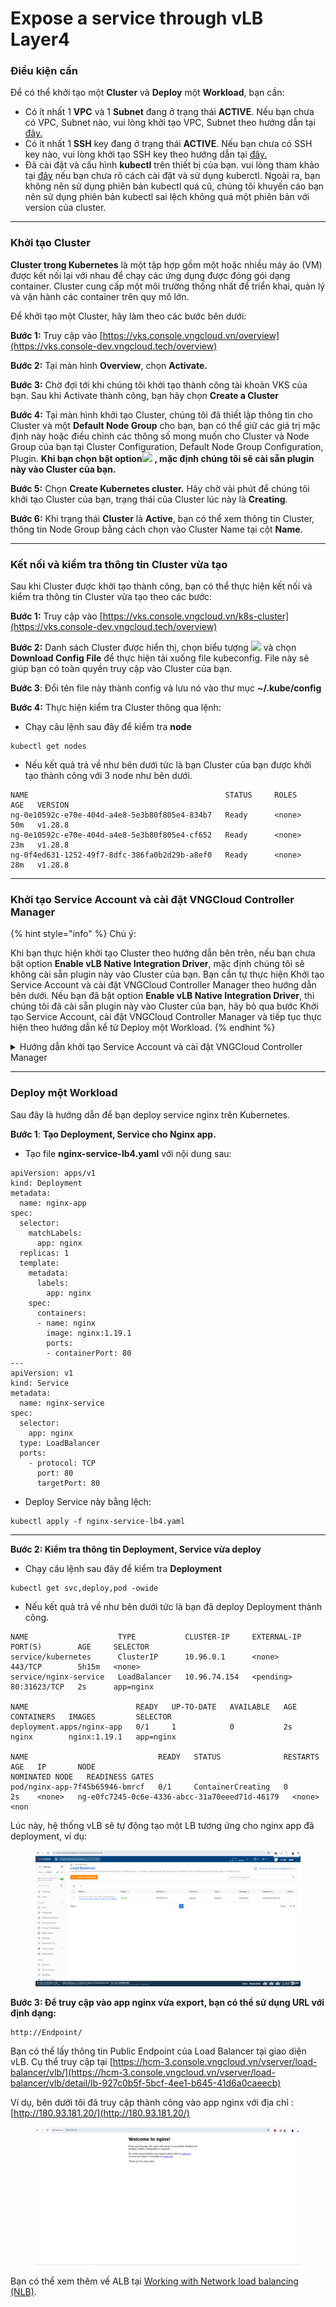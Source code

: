 # Expose a service through vLB Layer4

### Điều kiện cần <a href="#exposemotservicethongquavlblayer4-dieukiencan" id="exposemotservicethongquavlblayer4-dieukiencan"></a>

Để có thể khởi tạo một **Cluster** và **Deploy** một **Workload**, bạn cần:

* Có ít nhất 1 **VPC** và 1 **Subnet** đang ở trạng thái **ACTIVE**. Nếu bạn chưa có VPC, Subnet nào, vui lòng khởi tạo VPC, Subnet theo hướng dẫn tại [đây.](../../vserver/compute-hcm03-1a/network/virtual-private-cloud-vpc.md)
* Có ít nhất 1 **SSH** key đang ở trạng thái **ACTIVE**. Nếu bạn chưa có SSH key nào, vui lòng khởi tạo SSH key theo hướng dẫn tại [đây.](../../vserver/compute-hcm03-1a/security/ssh-key-bo-khoa.md)
* Đã cài đặt và cấu hình **kubectl** trên thiết bị của bạn. vui lòng tham khảo tại [đây](https://kubernetes.io/vi/docs/tasks/tools/install-kubectl/) nếu bạn chưa rõ cách cài đặt và sử dụng kuberctl. Ngoài ra, bạn không nên sử dụng phiên bản kubectl quá cũ, chúng tôi khuyến cáo bạn nên sử dụng phiên bản kubectl sai lệch không quá một phiên bản với version của cluster.

***

### Khởi tạo Cluster <a href="#exposemotservicethongquavlblayer4-khoitaocluster" id="exposemotservicethongquavlblayer4-khoitaocluster"></a>

**Cluster trong Kubernetes** là một tập hợp gồm một hoặc nhiều máy ảo (VM) được kết nối lại với nhau để chạy các ứng dụng được đóng gói dạng container. Cluster cung cấp một môi trường thống nhất để triển khai, quản lý và vận hành các container trên quy mô lớn.

Để khởi tạo một Cluster, hãy làm theo các bước bên dưới:

**Bước 1:** Truy cập vào [https://vks.console.vngcloud.vn/overview](https://vks.console-dev.vngcloud.tech/overview)

**Bước 2:** Tại màn hình **Overview**, chọn **Activate.**

**Bước 3:** Chờ đợi tới khi chúng tôi khởi tạo thành công tài khoản VKS của bạn. Sau khi Activate thành công, bạn hãy chọn **Create a Cluster**

**Bước 4:** Tại màn hình khởi tạo Cluster, chúng tôi đã thiết lập thông tin cho Cluster và một **Default Node Group** cho bạn, bạn có thể giữ các giá trị mặc định này hoặc điều chỉnh các thông số mong muốn cho Cluster và Node Group của bạn tại Cluster Configuration, Default Node Group Configuration, Plugin. **Khi bạn chọn bật option**![](https://docs-admin.vngcloud.vn/download/thumbnails/73762054/image2024-4-16\_14-18-22.png?version=1\&modificationDate=1713251905000\&api=v2) **, mặc định chúng tôi sẽ cài sẵn plugin này vào Cluster của bạn.**

**Bước 5:** Chọn **Create Kubernetes cluster.** Hãy chờ vài phút để chúng tôi khởi tạo Cluster của bạn, trạng thái của Cluster lúc này là **Creating**.

**Bước 6:** Khi trạng thái **Cluster** là **Active**, bạn có thể xem thông tin Cluster, thông tin Node Group bằng cách chọn vào Cluster Name tại cột **Name**.

***

### Kết nối và kiểm tra thông tin Cluster vừa tạo <a href="#exposemotservicethongquavlblayer4-ketnoivakiemtrathongtinclustervuatao" id="exposemotservicethongquavlblayer4-ketnoivakiemtrathongtinclustervuatao"></a>

Sau khi Cluster được khởi tạo thành công, bạn có thể thực hiện kết nối và kiểm tra thông tin Cluster vừa tạo theo các bước:

**Bước 1:** Truy cập vào [https://vks.console.vngcloud.vn/k8s-cluster](https://vks.console-dev.vngcloud.tech/overview)

**Bước 2:** Danh sách Cluster được hiển thị, chọn biểu tượng ![](https://docs-admin.vngcloud.vn/download/thumbnails/73762054/image2024-4-4\_14-37-11.png?version=1\&modificationDate=1712222503000\&api=v2) và chọn **Download Config File** để thực hiện tải xuống file kubeconfig. File này sẽ giúp bạn có toàn quyền truy cập vào Cluster của bạn.

**Bước 3**: Đổi tên file này thành config và lưu nó vào thư mục **\~/.kube/config**

**Bước 4:** Thực hiện kiểm tra Cluster thông qua lệnh:

* Chạy câu lệnh sau đây để kiểm tra **node**

```
kubectl get nodes
```

* Nếu kết quả trả về như bên dưới tức là bạn Cluster của bạn được khởi tạo thành công với 3 node như bên dưới.

```
NAME                                            STATUS     ROLES    AGE   VERSION
ng-0e10592c-e70e-404d-a4e8-5e3b80f805e4-834b7   Ready      <none>   50m   v1.28.8
ng-0e10592c-e70e-404d-a4e8-5e3b80f805e4-cf652   Ready      <none>   23m   v1.28.8
ng-0f4ed631-1252-49f7-8dfc-386fa0b2d29b-a8ef0   Ready      <none>   28m   v1.28.8
```

***

### Khởi tạo Service Account và cài đặt VNGCloud Controller Manager <a href="#exposemotservicethongquavlblayer4-khoitaoserviceaccountvacaidatvngcloudcontrollermanager" id="exposemotservicethongquavlblayer4-khoitaoserviceaccountvacaidatvngcloudcontrollermanager"></a>

{% hint style="info" %}
Chú ý:

Khi bạn thực hiện khởi tạo Cluster theo hướng dẫn bên trên, nếu bạn chưa bật option **Enable vLB Native Integration Driver**, mặc định chúng tôi sẽ không cài sẵn plugin này vào Cluster của bạn. Bạn cần tự thực hiện Khởi tạo Service Account và cài đặt VNGCloud Controller Manager theo hướng dẫn bên dưới. Nếu bạn đã bật option **Enable vLB Native Integration Driver**, thì chúng tôi đã cài sẵn plugin này vào Cluster của bạn, hãy bỏ qua bước Khởi tạo Service Account, cài đặt VNGCloud Controller Manager và tiếp tục thực hiện theo hướng dẫn kể từ Deploy một Workload.
{% endhint %}

<details>

<summary>Hướng dẫn khởi tạo Service Account và cài đặt VNGCloud Controller Manager</summary>

**Khởi tạo Service Account**

* Khởi tạo hoặc sử dụng một **service account** đã tạo trên IAM và gắn policy: **vLBFullAccess**, **vServerFullAccess**. Để tạo service account bạn truy cập tại [đây](https://hcm-3.console.vngcloud.vn/iam/service-accounts) và thực hiện theo các bước sau:
  * Chọn "**Create a Service Account**", điền tên cho Service Account và nhấn **Next Step** để gắn quyền cho Service Account
  * Tìm và chọn **Policy:** **vLBFullAccess và Policy:** **vServerFullAccess**, sau đó nhấn "**Create a Service Account**" để tạo Service Account, Policy: vLBFullAccess vàPolicy: vServerFullAccess do VNG Cloud tạo ra, bạn không thể xóa các policy này.
  * Sau khi tạo thành công bạn cần phải lưu lại **Client\_ID** và **Secret\_Key** của Service Account để thực hiện bước tiếp theo.
* Gỡ cài đặt cloud-controller-manager

```
kubectl get daemonset -n kube-system | grep -i "cloud-controller-manager"

# if your output is similar to the following, you MUST delete the old plugin
kubectl delete daemonset cloud-controller-manager -n kube-system --force
```

* Bên cạnh đó, bạn có thể xóa Service Account đang sử dụng cho cloud-controller-manager vừa gỡ

```
kubectl get sa -n kube-system | grep -i "cloud-controller-manager"

# if your output is similar to the above, you MUST delete this service account
kubectl delete sa cloud-controller-manager -n kube-system --force
```

**Cài đặt VNGCloud Controller Manager**

* Cài đặt Helm phiên bản từ 3.0 trở lên. Tham khảo tại [https://helm.sh/docs/intro/install/](https://helm.sh/docs/intro/install/) để biết cách cài đặt.
* Thêm repo này vào cluster của bạn qua lệnh:

```
helm repo add vks-helm-charts https://vngcloud.github.io/vks-helm-charts
helm repo update
```

* Thay thế thông tin ClientID, Client Secret và ClusterID của cụm K8S của bạn và tiếp tục chạy:

```
helm install  vngcloud-controller-manager vks-helm-charts/vngcloud-controller-manager --replace \
  --namespace kube-system \
  --set cloudConfig.global.clientID= <Lấy ClientID của Service Account được tạo trên IAM theo hướng dẫn bên trên> \
  --set cloudConfig.global.clientSecret= <Lấy ClientSecret của Service Account được tạo trên IAM theo hướng dẫn bên trên>\
  --set cluster.clusterID= <Lấy Cluster ID của cluster mà bạn đã khởi tạo trước đó>
```

* Sau khi việc cài đặt hoàn tất, thực hiện kiểm tra trạng thái của vngcloud-Integrate-controller pods:

```
kubectl get pods -n kube-system | grep vngcloud-controller-manager
```

Ví dụ như ảnh bên dưới là bạn đã cài đặt thành công vngcloud-controller-manager:

```
NAME                                          READY   STATUS    RESTARTS      AGE
vngcloud-controller-manager-8864c754c-bqhvz   1/1     Running   5 (91s ago)   3m13sc
```

</details>

***

### Deploy một Workload <a href="#exposemotservicethongquavlblayer4-deploymotworkload" id="exposemotservicethongquavlblayer4-deploymotworkload"></a>

Sau đây là hướng dẫn để bạn deploy service nginx trên Kubernetes.

**Bước 1**: **Tạo Deployment, Service cho Nginx app.**

* Tạo file **nginx-service-lb4.yaml** với nội dung sau:

```
apiVersion: apps/v1
kind: Deployment
metadata:
  name: nginx-app
spec:
  selector:
    matchLabels:
      app: nginx
  replicas: 1
  template:
    metadata:
      labels:
        app: nginx
    spec:
      containers:
      - name: nginx
        image: nginx:1.19.1
        ports:
        - containerPort: 80
---
apiVersion: v1
kind: Service
metadata:
  name: nginx-service
spec:
  selector:
    app: nginx
  type: LoadBalancer 
  ports:
    - protocol: TCP
      port: 80
      targetPort: 80
```

* Deploy Service này bằng lệch:

```
kubectl apply -f nginx-service-lb4.yaml
```

***

**Bước 2: Kiểm tra thông tin Deployment, Service vừa deploy**

* Chạy câu lệnh sau đây để kiểm tra **Deployment**

```
kubectl get svc,deploy,pod -owide
```

* Nếu kết quả trả về như bên dưới tức là bạn đã deploy Deployment thành công.

```
NAME                    TYPE           CLUSTER-IP     EXTERNAL-IP   PORT(S)        AGE     SELECTOR
service/kubernetes      ClusterIP      10.96.0.1      <none>        443/TCP        5h15m   <none>
service/nginx-service   LoadBalancer   10.96.74.154   <pending>     80:31623/TCP   2s      app=nginx

NAME                        READY   UP-TO-DATE   AVAILABLE   AGE   CONTAINERS   IMAGES         SELECTOR
deployment.apps/nginx-app   0/1     1            0           2s    nginx        nginx:1.19.1   app=nginx

NAME                             READY   STATUS              RESTARTS   AGE   IP       NODE                                            NOMINATED NODE   READINESS GATES
pod/nginx-app-7f45b65946-bmrcf   0/1     ContainerCreating   0          2s    <none>   ng-e0fc7245-0c6e-4336-abcc-31a70eeed71d-46179   <none>           <non
```

Lúc này, hệ thống vLB sẽ tự động tạo một LB tương ứng cho nginx app đã deployment, ví dụ:

<figure><img src="../../.gitbook/assets/image (4) (1) (1) (1) (1) (1) (1).png" alt=""><figcaption></figcaption></figure>

**Bước 3: Để truy cập vào app nginx vừa export, bạn có thể sử dụng URL với định dạng:**

```
http://Endpoint/
```

Bạn có thể lấy thông tin Public Endpoint của Load Balancer tại giao diện vLB. Cụ thể truy cập tại [https://hcm-3.console.vngcloud.vn/vserver/load-balancer/vlb/](https://hcm-3.console.vngcloud.vn/vserver/load-balancer/vlb/detail/lb-927c0b5f-5bcf-4ee1-b645-41d6a0caeecb)

Ví dụ, bên dưới tôi đã truy cập thành công vào app nginx với địa chỉ : [http://180.93.181.20/](http://180.93.181.20/)

<figure><img src="../../.gitbook/assets/image (5) (1) (1) (1) (1).png" alt=""><figcaption></figcaption></figure>

Bạn có thể xem thêm về ALB tại [Working with Network load balancing (NLB)](../network/lam-viec-voi-network-load-balancing-nlb/).
